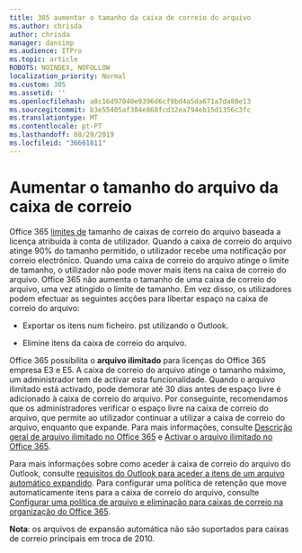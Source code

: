 ```yaml
---
title: 305 aumentar o tamanho da caixa de correio do arquivo
ms.author: chrisda
author: chrisda
manager: dansimp
ms.audience: ITPro
ms.topic: article
ROBOTS: NOINDEX, NOFOLLOW
localization_priority: Normal
ms.custom: 305
ms.assetid: ''
ms.openlocfilehash: a8c16d97040e9396d6cf9bd4a5da671a7da88e13
ms.sourcegitcommit: b3e55405af384e868fcd32ea794eb15d1356c3fc
ms.translationtype: MT
ms.contentlocale: pt-PT
ms.lasthandoff: 08/29/2019
ms.locfileid: "36661811"
---
```

# <a name="increase-the-archive-mailbox-size"></a>Aumentar o tamanho do arquivo da caixa de correio

Office 365 [limites de](https://docs.microsoft.com/office365/servicedescriptions/exchange-online-service-description/exchange-online-limits#mailbox-storage-limits) tamanho de caixas de correio do arquivo baseada a licença atribuída à conta de utilizador. Quando a caixa de correio do arquivo atinge 90% do tamanho permitido, o utilizador recebe uma notificação por correio electrónico. Quando uma caixa de correio do arquivo atinge o limite de tamanho, o utilizador não pode mover mais itens na caixa de correio do arquivo. Office 365 não aumenta o tamanho de uma caixa de correio do arquivo, uma vez atingido o limite de tamanho. Em vez disso, os utilizadores podem efectuar as seguintes acções para libertar espaço na caixa de correio do arquivo:

- Exportar os itens num ficheiro. pst utilizando o Outlook.

- Elimine itens da caixa de correio do arquivo.

Office 365 possibilita o **arquivo ilimitado** para licenças do Office 365 empresa E3 e E5. A caixa de correio do arquivo atinge o tamanho máximo, um administrador tem de activar esta funcionalidade. Quando o arquivo ilimitado está activado, pode demorar até 30 dias antes de espaço livre é adicionado à caixa de correio do arquivo. Por conseguinte, recomendamos que os administradores verificar o espaço livre na caixa de correio do arquivo, que permite ao utilizador continuar a utilizar a caixa de correio do arquivo, enquanto que expande. Para mais informações, consulte [Descrição geral de arquivo ilimitado no Office 365](https://docs.microsoft.com/office365/securitycompliance/unlimited-archiving) e [Activar o arquivo ilimitado no Office 365](https://docs.microsoft.com/office365/securitycompliance/enable-unlimited-archiving).

Para mais informações sobre como aceder à caixa de correio do arquivo do Outlook, consulte [requisitos do Outlook para aceder a itens de um arquivo automático expandido](https://docs.microsoft.com/office365/securitycompliance/unlimited-archiving#outlook-requirements-for-accessing-items-in-an-auto-expanded-archive). Para configurar uma política de retenção que move automaticamente itens para a caixa de correio do arquivo, consulte [Configurar uma política de arquivo e eliminação para caixas de correio na organização do Office 365](https://docs.microsoft.com/office365/securitycompliance/set-up-an-archive-and-deletion-policy-for-mailboxes).

**Nota**: os arquivos de expansão automática não são suportados para caixas de correio principais em troca de 2010.
